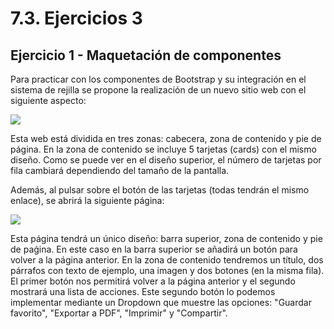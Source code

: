 # 7.3. Ejercicios 3

## Ejercicio 1 - Maquetación de componentes

Para practicar con los componentes de Bootstrap y su integración en el sistema de rejilla se propone la realización de un nuevo sitio web con el siguiente aspecto:

![](assets/ejercicios/ejercicio-3-1.png)

Esta web está dividida en tres zonas: cabecera, zona de contenido y pie de página. En la zona de contenido se incluye 5 tarjetas (cards) con el mismo diseño. Como se puede ver en el diseño superior, el número de tarjetas por fila cambiará dependiendo del tamaño de la pantalla.

Además, al pulsar sobre el botón de las tarjetas (todas tendrán el mismo enlace), se abrirá la siguiente página:

![](assets/ejercicios/ejercicio-3-2.png)

Esta página tendrá un único diseño: barra superior, zona de contenido y pie de paǵina. En este caso en la barra superior se añadirá un botón para volver a la página anterior. En la zona de contenido tendremos un título, dos párrafos con texto de ejemplo, una imagen y dos botones (en la misma fila). El primer botón nos permitirá volver a la página anterior y el segundo mostrará una lista de acciones. Este segundo botón lo podemos implementar mediante un Dropdown que muestre las opciones: "Guardar favorito", "Exportar a PDF", "Imprimir" y "Compartir".

